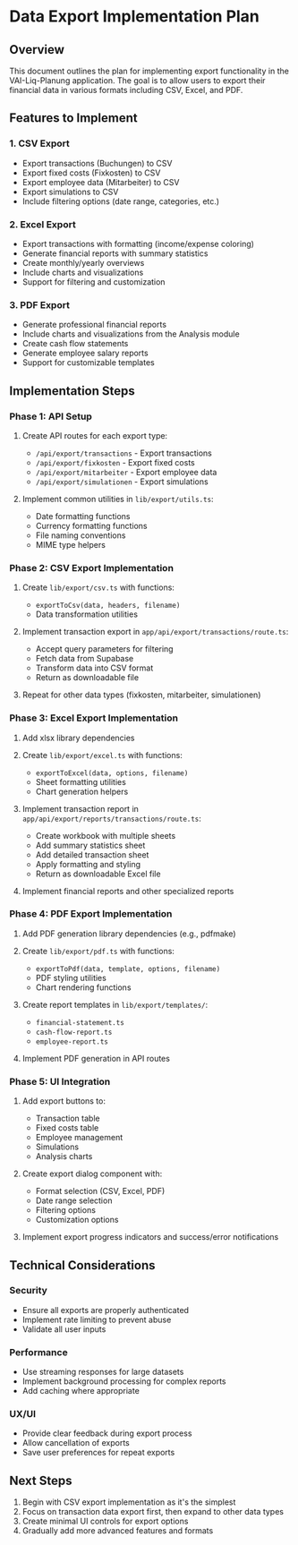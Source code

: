 # Data Export Implementation Plan

## Overview
This document outlines the plan for implementing export functionality in the VAI-Liq-Planung application. The goal is to allow users to export their financial data in various formats including CSV, Excel, and PDF.

## Features to Implement

### 1. CSV Export
- Export transactions (Buchungen) to CSV
- Export fixed costs (Fixkosten) to CSV
- Export employee data (Mitarbeiter) to CSV
- Export simulations to CSV
- Include filtering options (date range, categories, etc.)

### 2. Excel Export
- Export transactions with formatting (income/expense coloring)
- Generate financial reports with summary statistics
- Create monthly/yearly overviews
- Include charts and visualizations
- Support for filtering and customization

### 3. PDF Export
- Generate professional financial reports
- Include charts and visualizations from the Analysis module
- Create cash flow statements
- Generate employee salary reports
- Support for customizable templates

## Implementation Steps

### Phase 1: API Setup
1. Create API routes for each export type:
   - `/api/export/transactions` - Export transactions
   - `/api/export/fixkosten` - Export fixed costs
   - `/api/export/mitarbeiter` - Export employee data
   - `/api/export/simulationen` - Export simulations

2. Implement common utilities in `lib/export/utils.ts`:
   - Date formatting functions
   - Currency formatting functions
   - File naming conventions
   - MIME type helpers

### Phase 2: CSV Export Implementation
1. Create `lib/export/csv.ts` with functions:
   - `exportToCsv(data, headers, filename)`
   - Data transformation utilities

2. Implement transaction export in `app/api/export/transactions/route.ts`:
   - Accept query parameters for filtering
   - Fetch data from Supabase
   - Transform data into CSV format
   - Return as downloadable file

3. Repeat for other data types (fixkosten, mitarbeiter, simulationen)

### Phase 3: Excel Export Implementation
1. Add xlsx library dependencies
2. Create `lib/export/excel.ts` with functions:
   - `exportToExcel(data, options, filename)`
   - Sheet formatting utilities
   - Chart generation helpers

3. Implement transaction report in `app/api/export/reports/transactions/route.ts`:
   - Create workbook with multiple sheets
   - Add summary statistics sheet
   - Add detailed transaction sheet
   - Apply formatting and styling
   - Return as downloadable Excel file

4. Implement financial reports and other specialized reports

### Phase 4: PDF Export Implementation
1. Add PDF generation library dependencies (e.g., pdfmake)
2. Create `lib/export/pdf.ts` with functions:
   - `exportToPdf(data, template, options, filename)`
   - PDF styling utilities
   - Chart rendering functions

3. Create report templates in `lib/export/templates/`:
   - `financial-statement.ts`
   - `cash-flow-report.ts`
   - `employee-report.ts`

4. Implement PDF generation in API routes

### Phase 5: UI Integration
1. Add export buttons to:
   - Transaction table
   - Fixed costs table
   - Employee management
   - Simulations
   - Analysis charts

2. Create export dialog component with:
   - Format selection (CSV, Excel, PDF)
   - Date range selection
   - Filtering options
   - Customization options

3. Implement export progress indicators and success/error notifications

## Technical Considerations

### Security
- Ensure all exports are properly authenticated
- Implement rate limiting to prevent abuse
- Validate all user inputs

### Performance
- Use streaming responses for large datasets
- Implement background processing for complex reports
- Add caching where appropriate

### UX/UI
- Provide clear feedback during export process
- Allow cancellation of exports
- Save user preferences for repeat exports

## Next Steps
1. Begin with CSV export implementation as it's the simplest
2. Focus on transaction data export first, then expand to other data types
3. Create minimal UI controls for export options
4. Gradually add more advanced features and formats 